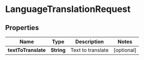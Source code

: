
# LanguageTranslationRequest

## Properties
Name | Type | Description | Notes
------------ | ------------- | ------------- | -------------
**textToTranslate** | **String** | Text to translate |  [optional]



